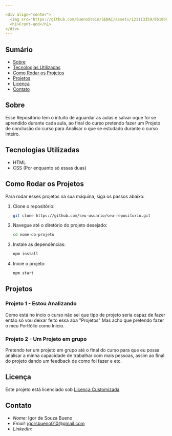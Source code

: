 ```yaml
---

<div align="center">
  <img src="https://github.com/BuenoStein/SENAI/assets/121113359/9b19b88d-9c84-4e19-aeba-fadc4fff6b94" alt="SENAI">
  <h1>Front-end</h1>
</div>
---
```


## Sumário
- [Sobre](#sobre)
- [Tecnologias Utilizadas](#tecnologias-utilizadas)
- [Como Rodar os Projetos](#como-rodar-os-projetos)
- [Projetos](#projetos)
- [Licença](#licença)
- [Contato](#contato)

## Sobre

Esse Repositório tem o intuito de aguardar as aulas e salvar oque foi se aprendido durante cada aula, ao final do curso pretendo fazer um Projeto de conclusão do curso para Analisar o que se estudado durante o curso inteiro.

## Tecnologias Utilizadas

- HTML
- CSS
(Por enquanto só essas duas)


## Como Rodar os Projetos

Para rodar esses projetos na sua máquina, siga os passos abaixo:

1. Clone o repositório:
   ```bash
   git clone https://github.com/seu-usuario/seu-repositorio.git
   ```

2. Navegue até o diretório do projeto desejado:
   ```bash
   cd nome-do-projeto
   ```

3. Instale as dependências:
   ```bash
   npm install
   ```

4. Inicie o projeto:
   ```bash
   npm start
   ```
## Projetos

### Projeto 1 - Estou Analizando  
Como está no incio o curso não sei que tipo de projeto seria capaz de fazer então só vou deixar feito essa aba "Projetos"
Mas acho que pretendo fazer o meu Portfólio como Inicio.

### Projeto 2 - Um Projeto em grupo
Pretendo ter um projeto em grupo até o final do curso para que eu possa analisar a minha capacidade de trabalhar com mais pessoas,
assim ao final do projeto dando um feedback de como foi fazer e etc.


## Licença
Este projeto está licenciado sob <a href="LICENSE">Licença Customizada</a>   


## Contato

- *Nome:* Igor de Souza Bueno
- *Email:* igorsbueno010@gmail.com
- *LinkedIn:* [](https://www.linkedin.com/in/igor-de-souza-3b0b67267/)
